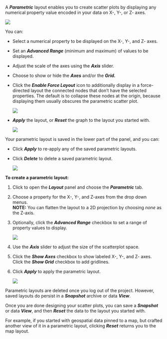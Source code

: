 A _**Parametric**_ layout enables you to create scatter plots by displaying any numerical property value encoded in your data on X-, Y-, or Z- axes.

![](/08_02_01_ParametricLayout1320.png)

You can:

*   Select a numerical property to be displayed on the X-, Y-, and Z- axes.
    
*   Set an _**Advanced Range**_ (minimum and maximum) of values to be displayed.
    
*   Adjust the scale of the axes using the _**Axis**_ slider.
    
*   Choose to show or hide the _**Axes**_ and/or the _**Grid.**_
    
*   Click the _**Enable Force Layout**_ icon to additionally display in a force-directed layout the connected nodes that don’t have the selected properties. The default is to collapse these nodes at the origin, because displaying them usually obscures the parametric scatter plot.
    
    ![](/08_02_04_EnableDisableForce720.png)
*   _**Apply**_ the layout, or _**Reset**_ the graph to the layout you started with.
    
    ![](/08_02_04_AxesGrid720.png)

Your parametric layout is saved in the lower part of the panel, and you can:

*   Click _**Apply**_ to re-apply any of the saved parametric layouts.
    
*   Click _**Delete**_ to delete a saved parametric layout.
    
    ![](/08_02_05_ApplySaved.png)

**To create a parametric layout:**

1.  Click to open the _**Layout**_ panel and choose the _**Parametric**_ tab.
    
2.  Choose a property for the X-, Y-, and Z-axes from the drop down menus.  
    **NOTE:** You can flatten the layout to a 2D projection by choosing _none_ as the Z-axis.
    
3.  Optionally, click the _**Advanced Range**_ checkbox to set a range of property values to display.
    
    ![](/08_02_02a_ParametricAdvRange720.png)
4.  Use the _**Axis**_ slider to adjust the size of the scatterplot space.
    
5.  Click the _**Show Axes**_ checkbox to show labeled X-, Y-, and Z- axes. Click the _**Show Grid**_ checkbox to add gridlines.
    
6.  Click _**Apply**_ to apply the parametric layout.
    
    ![](/08_02_04_AxesGrid720.png)
    

Parametric layouts are deleted once you log out of the project. However, saved layouts do persist in a _**Snapshot**_ archive or data _**View**_.

Once you are done designing your scatter plots, you can save a _**Snapshot**_ or data _**View**_, and then _**Reset**_ the data to the layout you started with.

For example, if you started with geospatial data pinned to a map, but crafted another view of it in a parametric layout, clicking _**Reset**_ returns you to the map layout.